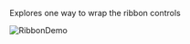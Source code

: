 Explores one way to wrap the ribbon controls

![RibbonDemo](https://github.com/govert/RibbonComboBox/assets/414659/6a9488d4-fb10-4fe9-8e13-7eabfa4d57ac)
